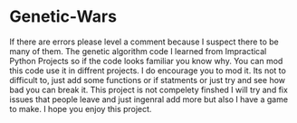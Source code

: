 # Genetic-Wars
If there are errors please level a comment because I suspect there to be many of them. The genetic algorithm code I learned from Impractical Python Projects so if the code looks familiar you know why. You can mod this code use it in diffrent projects. I do encourage you to mod it. Its not to difficult to, just add some functions or if statments or just try and see how bad you can break it. This project is not compelety finshed I will try and fix issues that people leave and just ingenral add more but also I have a game to make. I hope you enjoy this project.        
